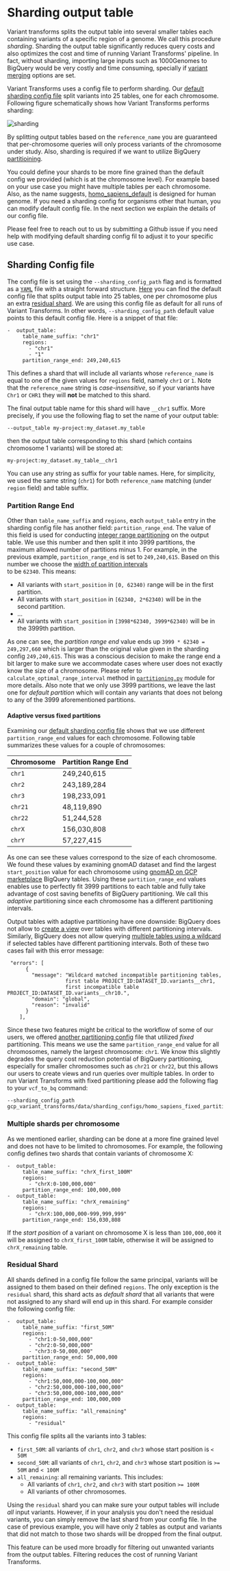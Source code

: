 # Sharding output table

Variant transforms splits the output table into several smaller tables
each containing variants of a specific region of a genome. We call this procedure *sharding*. 
Sharding the output table significantly reduces query costs and also optimizes
the cost and time of running Variant Transforms' pipeline. In fact, without sharding, importing 
large inputs such as 1000Genomes to BigQuery would be very costly and time consuming, specially 
if [variant merging](variant_merging.md) options are set.

Variant Transforms uses a config file to perform sharding. Our 
[default sharding config file](https://github.com/googlegenomics/gcp-variant-transforms/blob/master/gcp_variant_transforms/data/sharding_configs/homo_sapiens_default.yaml)
split variants into 25 tables, one for each chromosome. Following figure schematically
shows how Variant Transforms performs sharding:  

![sharding](images/sharding_per_chromosome.svg)

By splitting output tables based on the `reference_name` you are
guaranteed that per-chromosome queries will only process variants of the
chromosome under study. Also, sharding is required if we want to utilize BigQuery
[partitioining](query_cost.md).

You could define your shards to be more fine grained than the default config we 
provided (which is at the chromosome level). For example based on your use case you 
might have multiple tables per each chromosome. Also, as the name suggests,
[homo_sapiens_default](https://github.com/googlegenomics/gcp-variant-transforms/blob/master/gcp_variant_transforms/data/sharding_configs/homo_sapiens_default.yaml)
is designed for human genome. If you need a sharding config for organisms other that human,
you can modify default config file. In the next section we explain the details of our config
file.

Please feel free to reach out to us by submitting a Github issue if you need help with 
modifying default sharding config fil to adjust it to your specific use case.
 
## Sharding Config file

The config file is set using the `--sharding_config_path` flag and is
formatted as a [`YAML`](https://en.wikipedia.org/wiki/YAML) file with a straight
forward structure. [Here](https://github.com/googlegenomics/gcp-variant-transforms/blob/master/gcp_variant_transforms/data/sharding_configs/homo_sapiens_default.yaml)
you can find the default config file that splits output table into 25 tables, one per
chromosome plus an extra [residual shard](#residual-shard). We are using this 
config file as default for all runs of Variant Transforms. In other words, `--sharding_config_path`
default value points to this default config file. Here is a snippet of that file:

```
-  output_table:
     table_name_suffix: "chr1"
     regions:
       - "chr1"
       - "1"
     partition_range_end: 249,240,615
```

This defines a shard that will include all variants whose
`reference_name` is equal to one of the given values for `regions` field,
namely `chr1` or `1`. Note that the `reference_name`
string is *case-insensitive*, so if your variants have `Chr1` or `CHR1` they
will **not** be matched to this shard.

The final output table name for this shard will have `__chr1`
suffix. More precisely, if you use the following flag to set the name of your output table:
```
--output_table my-project:my_dataset.my_table
```
then the output table corresponding to this shard (which contains chromosome 1
variants) will be stored at:
```
my-project:my_dataset.my_table__chr1
```
You can use any string as
suffix for your table names. Here, for simplicity, we used the same string
(`chr1`) for both `reference_name` matching (under `region` field) and table suffix.

### Partition Range End

Other than `table_name_suffix` and `regions`, each `output_table` entry in the sharding
config file has another field: `partition_range_end`. The value of this field is used
for conducting [integer range partitioning](query_cost.md) on the output table. We use this 
number and then split it into 3999 partitions, the maximum allowed number of partitions minus 1.
For example, in the previous example, `partition_range_end` is set to `249,240,615`.
Based on this number we choose the [width of partition intervals](https://cloud.google.com/bigquery/docs/creating-integer-range-partitions#creating_an_empty_partitioned_table_with_a_schema_definition)	
to be `62340`. This means:
 * All variants with `start_position` in `[0, 62340)` range will be in the first partition.
 * All variants with `start_position` in `[62340, 2*62340)` will be in the second partition.
 * ...
 * All variants with `start_position` in `[3998*62340, 3999*62340)` will be in the 3999th partition.
 
As one can see, the *partition range end* value ends up `3999 * 62340 = 249,297,660` which is
larger than the original value given in the sharding config `249,240,615`. This was a conscious decision
to make the range end a bit larger to make sure we accommodate cases where user does not exactly
know the size of a chromosome. Please refer to `calculate_optimal_range_interval` method in
[`partitioning.py`](https://github.com/googlegenomics/gcp-variant-transforms/blob/master/gcp_variant_transforms/libs/partitioning.py)
module for more details. Also note that we only use 3999 partitions, we leave the last one for
*default partition* which will contain any variants that does not belong to any of the 3999
aforementioned partitions.

#### Adaptive versus fixed partitions

Examining our [default sharding config file](https://github.com/googlegenomics/gcp-variant-transforms/blob/master/gcp_variant_transforms/data/sharding_configs/homo_sapiens_default.yaml) 
shows that we use different `partition_range_end` values for each chromosome. Following table summarizes
these values for a couple of chromosomes:

| Chromosome | Partition Range End |
|------------|---------------------|
| `chr1`     | 249,240,615         |
| `chr2`     | 243,189,284         |
| `chr3`     | 198,233,091         |
| `chr21`    | 48,119,890          |
| `chr22`    | 51,244,528          |
| `chrX`     | 156,030,808         |
| `chrY`     | 57,227,415          |

As one can see these values correspond to the size of each chromosome. We found these values by
examining gnomAD dataset and find the largest `start_position` value for each chromosome using
[gnomAD on GCP marketplace](https://console.cloud.google.com/marketplace/details/broad-institute/gnomad)
BigQuery tables. Using these `partition_range_end` values enables use to perfectly fit 3999 partitions to each table
and fully take advantage of cost saving benefits of BigQuery partitioning. We call this *adaptive* partitioning
since each chromosome has a different partitioning intervals.  

Output tables with adaptive partitioning have one downside: BigQuery does not allow to 
[create a view](https://cloud.google.com/bigquery/docs/views)
over tables with different partitioning intervals. Similarly, BigQuery does not allow
querying [multiple tables using a wildcard](https://cloud.google.com/bigquery/docs/querying-wildcard-tables)
if selected tables have different partitioning intervals. Both of these two cases fail with this
error message:
```
 "errors": [
      {
        "message": "Wildcard matched incompatible partitioning tables,
                   first table PROJECT_ID:DATASET_ID.variants__chr1,
                   first incompatible table PROJECT_ID:DATASET_ID.variants__chr10.",
        "domain": "global",
        "reason": "invalid"
      }
    ],
```
Since these two features might be critical to the workflow of some of our users, we offered
[another partitioning config](https://github.com/googlegenomics/gcp-variant-transforms/blob/master/gcp_variant_transforms/data/sharding_configs/homo_sapiens_fixed_partitions.yaml)
file that utilized *fixed* partitioning. This means we use the same `partition_range_end` value
for all chromosomes, namely the largest chromosome: `chr1`. We know this slightly 
degrades the query cost reduction potential of BigQuery partitioning, especially for smaller
chromosomes such as `chr21` or `chr22`, but this allows our users to create views and run queries 
over multiple tables. In order to run Variant Transforms with fixed partitioning please add the
following flag to your `vcf_to_bq` command:
```
--sharding_config_path gcp_variant_transforms/data/sharding_configs/homo_sapiens_fixed_partitions.yaml
``` 

### Multiple shards per chromosome

As we mentioned earlier, sharding can be done at a more fine grained level
and does not have to be limited to chromosomes. For example, the following
config defines two shards that contain variants of chromosome X:
```
-  output_table:
     table_name_suffix: "chrX_first_100M"
     regions:
       - "chrX:0-100,000,000"
     partition_range_end: 100,000,000
-  output_table:
     table_name_suffix: "chrX_remaining"
     regions:
       - "chrX:100,000,000-999,999,999"
     partition_range_end: 156,030,808
```
If the *start position* of a variant on chromosome X is less than `100,000,000`
it will be assigned to `chrX_first_100M` table, otherwise it will be assigned to
`chrX_remaining` table.

### Residual Shard
All shards defined in a config file follow the same principal, variants will
be assigned to them based on their defined `regions`. The only exception is the
`residual` shard, this shard acts as *default shard* that
all variants that were not assigned to any shard will end up in this
shard. For example consider the following config file:
```
-  output_table:
     table_name_suffix: "first_50M"
     regions:
       - "chr1:0-50,000,000"
       - "chr2:0-50,000,000"
       - "chr3:0-50,000,000"
     partition_range_end: 50,000,000
-  output_table:
     table_name_suffix: "second_50M"
     regions:
       - "chr1:50,000,000-100,000,000"
       - "chr2:50,000,000-100,000,000"
       - "chr3:50,000,000-100,000,000"
     partition_range_end: 100,000,000
-  output_table:
     table_name_suffix: "all_remaining"
     regions:
       - "residual"
```

This config file splits all the variants into 3 tables:
 * `first_50M`: all variants of `chr1`, `chr2`, and `chr3` whose start position
 is `< 50M`
 * `second_50M`: all variants of `chr1`, `chr2`, and `chr3` whose start position
 is `>= 50M` and `< 100M`
 * `all_remaining`: all remaining variants. This includes:
   * All variants of `chr1`, `chr2`, and `chr3` with start position `>= 100M`
   * All variants of other chromosomes.

Using the `residual` shard you can make sure your output tables will include
*all* input variants. However, if in your analysis you don't need the residual
variants, you can simply remove the last shard from your config file. In
the case of previous example, you will have only 2 tables as output and variants
that did not match to those two shards will be dropped from the final output.

This feature can be used more broadly for filtering out unwanted variants from
the output tables. Filtering reduces the cost of running Variant Transforms.
